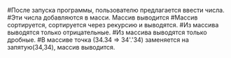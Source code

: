 #После запуска программы, пользователю предлагается ввести числа.
#Эти числа добавляются в масси. Массив выводится
#Массив сортируется, сортируется через рекурсию и выводятся.
#Из массива выводятся только отрицательные.
#Из массива выводятся только дробные.
#В массиве точка (34.34 => 34'.'34) заменяется на запятую(34,34), массив выводится.
